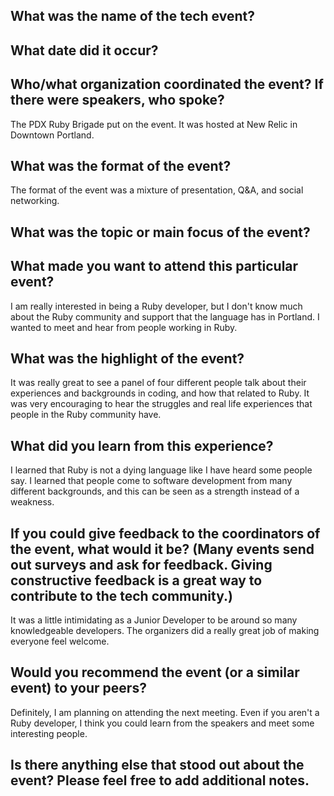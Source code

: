 

## What was the name of the tech event?

## What date did it occur?


## Who/what organization coordinated the event? If there were speakers, who spoke?

The PDX Ruby Brigade put on the event. It was hosted at New Relic in Downtown Portland.


## What was the format of the event?

The format of the event was a mixture of presentation, Q&A, and social networking.  

## What was the topic or main focus of the event?



## What made you want to attend this particular event?

I am really interested in being a Ruby developer, but I don't know much about the Ruby community and support that the language has in Portland. I wanted to meet and hear from people working in Ruby.

## What was the highlight of the event?

It was really great to see a panel of four different people talk about their experiences and backgrounds in coding, and how that related to Ruby. It was very encouraging to hear the struggles and real life experiences that people in the Ruby community have.


## What did you learn from this experience?

I learned that Ruby is not a dying language like I have heard some people say. I learned that people come to software development from many different backgrounds, and this can be seen as a strength instead of a weakness.

## If you could give feedback to the coordinators of the event, what would it be? (Many events send out surveys and ask for feedback. Giving constructive feedback is a great way to contribute to the tech community.)

It was a little intimidating as a Junior Developer to be around so many knowledgeable developers. The organizers did a really great job of making everyone feel welcome.

## Would you recommend the event (or a similar event) to your peers?

Definitely, I am planning on attending the next meeting. Even if you aren't a Ruby developer, I think you could learn from the speakers and meet some interesting people.

## Is there anything else that stood out about the event? Please feel free to add additional notes.
